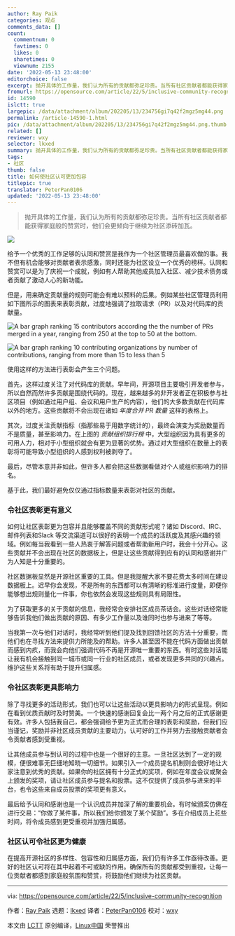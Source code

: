```yaml
---
author: Ray Paik
categories: 观点
comments_data: []
count:
  commentnum: 0
  favtimes: 0
  likes: 0
  sharetimes: 0
  viewnum: 2155
date: '2022-05-13 23:48:00'
editorchoice: false
excerpt: 抛开具体的工作量，我们认为所有的贡献都弥足珍贵。当所有社区贡献者都能获得家庭般的赞赏时，他们会更倾向于继续为社区添砖加瓦。
fromurl: https://opensource.com/article/22/5/inclusive-community-recognition
id: 14590
islctt: true
largepic: /data/attachment/album/202205/13/234756gi7q42f2mgz5mg44.png
permalink: /article-14590-1.html
pic: /data/attachment/album/202205/13/234756gi7q42f2mgz5mg44.png.thumb.jpg
related: []
reviewer: wxy
selector: lkxed
summary: 抛开具体的工作量，我们认为所有的贡献都弥足珍贵。当所有社区贡献者都能获得家庭般的赞赏时，他们会更倾向于继续为社区添砖加瓦。
tags:
- 社区
thumb: false
title: 如何使社区认可更加包容
titlepic: true
translator: PeterPan0106
updated: '2022-05-13 23:48:00'
---
```



> 
> 抛开具体的工作量，我们认为所有的贡献都弥足珍贵。当所有社区贡献者都能获得家庭般的赞赏时，他们会更倾向于继续为社区添砖加瓦。
> 
> 
> 


![](/data/attachment/album/202205/13/234756gi7q42f2mgz5mg44.png)


给予一个优秀的工作足够的认同和赞赏是我作为一个社区管理员最喜欢做的事。我不但有机会能够对贡献者表示感激，同时还能为社区设立一个优秀的榜样。认同和赞赏可以是为了庆祝一个成就，例如有人帮助其他成员加入社区、减少技术债务或者贡献了激动人心的新功能。


但是，用来确定贡献量的规则可能会有难以预料的后果。例如某些社区管理员利用如下图所示的图表来表彰贡献，过度地强调了拉取请求（PR）以及对代码库的贡献量。


![A bar graph ranking 15 contributors according the the number of PRs merged in a year, ranging from 250 at the top to 50 at the bottom.](/data/attachment/album/202205/13/234800s8hjk3gw3bsaecaw.png)


![A bar graph ranking 10 contributing organizations by number of contributions, ranging from more than 15 to less than 5](/data/attachment/album/202205/13/234800iflqpqun5fl5p12q.png)


使用这样的方法进行表彰会产生三个问题。


首先，这样过度关注了对代码库的贡献。早年间，开源项目主要吸引开发者参与，所以自然而然许多贡献是围绕代码的。现在，越来越多的非开发者正在积极参与社区项目（例如通过用户组、会议和用户生产的内容），他们的大多数贡献在代码库以外的地方。这些贡献将不会出现在诸如 *年度合并 PR 数量* 这样的表格上。


其次，过度关注贡献指标（指那些易于用数字统计的），最终会演变为奖励数量而不是质量，甚至影响力。在上图的 *贡献组织排行榜* 中，大型组织因为具有更多的可用人力，相对于小型组织就会有更为显著的优势。通过对大型组织在数量上的表彰将可能导致小型组织的人感到权利被剥夺了。


最后，尽管本意并非如此，但许多人都会把这些数据看做对个人或组织影响力的排名。


基于此，我们最好避免仅仅通过指标数量来表彰对社区的贡献。


### 令社区表彰更有意义


如何让社区表彰更为包容并且能够覆盖不同的贡献形式呢？诸如 Discord、IRC、邮件列表和Slack 等交流渠道可以很好的表明一个成员的活跃度及其感兴趣的领域。例如每当我看到一些人热衷于解答问题或者帮助新用户时，我会十分开心。这些贡献并不会出现在社区的数据板上，但是让这些贡献得到应有的认同和感谢并广为人知是十分重要的。


社区数据板显然是开源社区重要的工具。但是我提醒大家不要花费太多时间在建设数据板上。迟早你会发现，不是所有的东西都可以有清晰的标准进行度量，即便你能够想出规则量化一件事，你也依然会发现这些规则具有局限性。


为了获取更多的关于贡献的信息，我经常会安排社区成员茶话会。这些对话经常能够告诉我他们做出贡献的原因、有多少工作量以及谁同时也参与进来了等等。


当我第一次与他们对话时，我经常听到他们提及找到回馈社区的方法十分重要，而他们也在寻找方法来提供力所能及的帮助。许多人甚至因不能在代码方面做出贡献而感到内疚，而我会向他们强调代码不再是开源唯一重要的东西。有时这些对话能让我有机会接触到同一城市或同一行业的社区成员，或者发现更多共同的兴趣点。维护这些关系将有助于提升归属感。


### 令社区表彰更具影响力


除了寻找更多的活动形式，我们也可以让这些活动以更具影响力的形式呈现。例如在看到优质贡献时及时赞美。一个快速的感谢回复会比一两个月之后的正式感谢更有效。许多人包括我自己，都会强调给予更为正式而合理的表彰和奖励，但我们应当谨记，奖励并非社区成员贡献的主要动力。认可好的工作并努力去接触贡献者会令贡献者感到受重视。


让其他成员参与到认可的过程中也是一个很好的主意。一旦社区达到了一定的规模，便很难事无巨细地知晓一切细节。如果引入一个成员提名机制则会很好地让大家注意到优秀的贡献。如果你的社区拥有十分正式的奖项，例如在年度会议或聚会上颁发的奖项，请让社区成员参与提名和投票。这不仅提供了成员参与进来的平台，也令这些来自成员投票的奖项更有意义。


最后给予认同和感谢也是一个认识成员并加深了解的重要机会。有时候颁奖仿佛在进行交易：“你做了某件事，所以我们给你颁发了某个奖励”。多在介绍成员上花些时间，将令成员感到更受重视并加强归属感。


### 社区认可令社区更为健康


在提高开源社区的多样性、包容性和归属感方面，我们仍有许多工作亟待改善。更好的社区认可将在其中起着不可或缺的作用。确保所有的贡献都受到重视，让每一位贡献者都感到家庭般氛围和赞赏，将鼓励他们继续为社区贡献。




---


via: <https://opensource.com/article/22/5/inclusive-community-recognition>


作者：[Ray Paik](https://opensource.com/users/rpaik) 选题：[lkxed](https://github.com/lkxed) 译者：[PeterPan0106](https://github.com/PeterPan0106) 校对：[wxy](https://github.com/wxy)


本文由 [LCTT](https://github.com/LCTT/TranslateProject) 原创编译，[Linux中国](https://linux.cn/) 荣誉推出